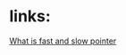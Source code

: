 # links:
[What is fast and slow pointer ](https://www.educative.io/module/page/Z4JLg2tDQPVv6QjgO/10370001/4976190424350720/4892193883160576)
